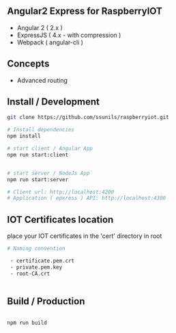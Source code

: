 ## Angular2 Express for RaspberryIOT

- Angular 2 ( 2.x )
- ExpressJS ( 4.x - with compression )
- Webpack ( angular-cli )


## Concepts

- Advanced routing

## Install / Development

```bash
git clone https://github.com/ssunils/raspberryiot.git

# Install dependencies
npm install

# start client / Angular App
npm run start:client


# start server / NodeJs App
npm run start:server

# Client url: http://localhost:4200
# Application ( epxress ) API: http://localhost:4300
```

## IOT Certificates location

place your IOT certificates in the 'cert' directory in root
```bash
# Naming convention

 - certificate.pem.crt
 - private.pem.key
 - root-CA.crt
 
```
## Build / Production

```bash

npm run build
